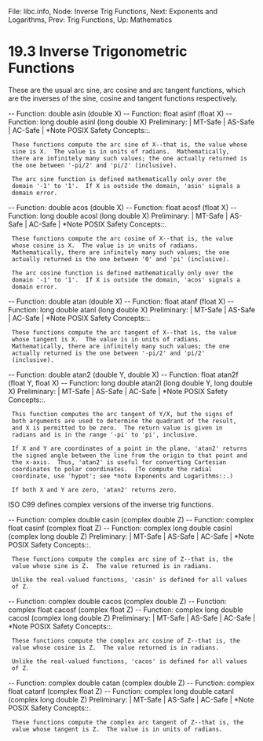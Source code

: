 File: libc.info,  Node: Inverse Trig Functions,  Next: Exponents and Logarithms,  Prev: Trig Functions,  Up: Mathematics

19.3 Inverse Trigonometric Functions
====================================

These are the usual arc sine, arc cosine and arc tangent functions,
which are the inverses of the sine, cosine and tangent functions
respectively.

 -- Function: double asin (double X)
 -- Function: float asinf (float X)
 -- Function: long double asinl (long double X)
     Preliminary: | MT-Safe | AS-Safe | AC-Safe | *Note POSIX Safety
     Concepts::.

     These functions compute the arc sine of X--that is, the value whose
     sine is X.  The value is in units of radians.  Mathematically,
     there are infinitely many such values; the one actually returned is
     the one between '-pi/2' and 'pi/2' (inclusive).

     The arc sine function is defined mathematically only over the
     domain '-1' to '1'.  If X is outside the domain, 'asin' signals a
     domain error.

 -- Function: double acos (double X)
 -- Function: float acosf (float X)
 -- Function: long double acosl (long double X)
     Preliminary: | MT-Safe | AS-Safe | AC-Safe | *Note POSIX Safety
     Concepts::.

     These functions compute the arc cosine of X--that is, the value
     whose cosine is X.  The value is in units of radians.
     Mathematically, there are infinitely many such values; the one
     actually returned is the one between '0' and 'pi' (inclusive).

     The arc cosine function is defined mathematically only over the
     domain '-1' to '1'.  If X is outside the domain, 'acos' signals a
     domain error.

 -- Function: double atan (double X)
 -- Function: float atanf (float X)
 -- Function: long double atanl (long double X)
     Preliminary: | MT-Safe | AS-Safe | AC-Safe | *Note POSIX Safety
     Concepts::.

     These functions compute the arc tangent of X--that is, the value
     whose tangent is X.  The value is in units of radians.
     Mathematically, there are infinitely many such values; the one
     actually returned is the one between '-pi/2' and 'pi/2'
     (inclusive).

 -- Function: double atan2 (double Y, double X)
 -- Function: float atan2f (float Y, float X)
 -- Function: long double atan2l (long double Y, long double X)
     Preliminary: | MT-Safe | AS-Safe | AC-Safe | *Note POSIX Safety
     Concepts::.

     This function computes the arc tangent of Y/X, but the signs of
     both arguments are used to determine the quadrant of the result,
     and X is permitted to be zero.  The return value is given in
     radians and is in the range '-pi' to 'pi', inclusive.

     If X and Y are coordinates of a point in the plane, 'atan2' returns
     the signed angle between the line from the origin to that point and
     the x-axis.  Thus, 'atan2' is useful for converting Cartesian
     coordinates to polar coordinates.  (To compute the radial
     coordinate, use 'hypot'; see *note Exponents and Logarithms::.)

     If both X and Y are zero, 'atan2' returns zero.

   ISO C99 defines complex versions of the inverse trig functions.

 -- Function: complex double casin (complex double Z)
 -- Function: complex float casinf (complex float Z)
 -- Function: complex long double casinl (complex long double Z)
     Preliminary: | MT-Safe | AS-Safe | AC-Safe | *Note POSIX Safety
     Concepts::.

     These functions compute the complex arc sine of Z--that is, the
     value whose sine is Z.  The value returned is in radians.

     Unlike the real-valued functions, 'casin' is defined for all values
     of Z.

 -- Function: complex double cacos (complex double Z)
 -- Function: complex float cacosf (complex float Z)
 -- Function: complex long double cacosl (complex long double Z)
     Preliminary: | MT-Safe | AS-Safe | AC-Safe | *Note POSIX Safety
     Concepts::.

     These functions compute the complex arc cosine of Z--that is, the
     value whose cosine is Z.  The value returned is in radians.

     Unlike the real-valued functions, 'cacos' is defined for all values
     of Z.

 -- Function: complex double catan (complex double Z)
 -- Function: complex float catanf (complex float Z)
 -- Function: complex long double catanl (complex long double Z)
     Preliminary: | MT-Safe | AS-Safe | AC-Safe | *Note POSIX Safety
     Concepts::.

     These functions compute the complex arc tangent of Z--that is, the
     value whose tangent is Z.  The value is in units of radians.

